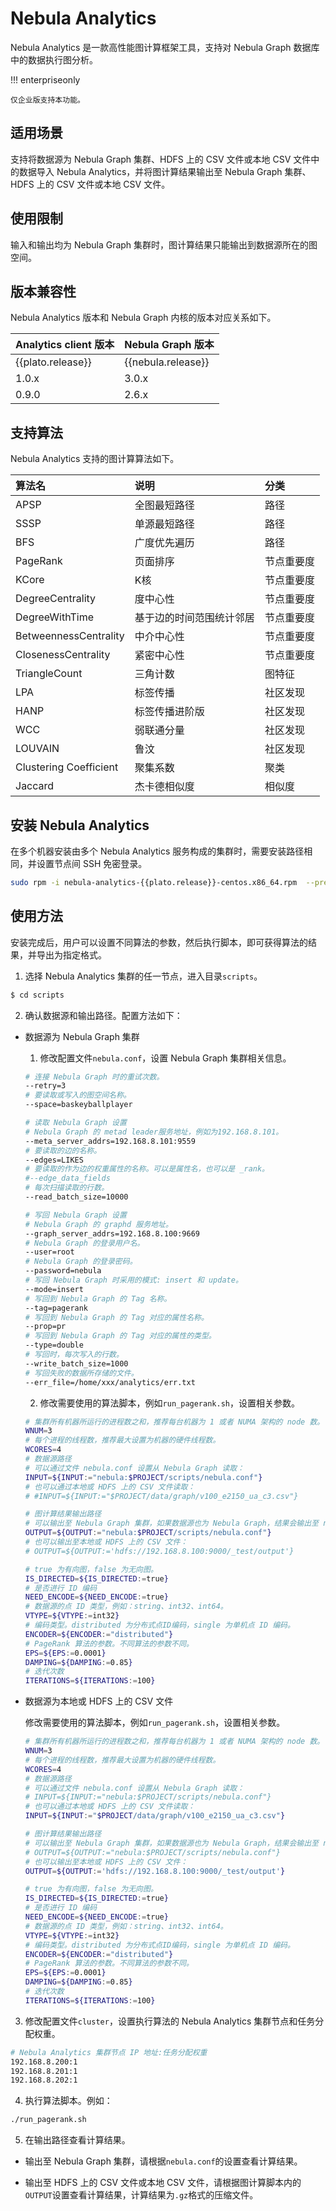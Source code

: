 # Nebula Analytics

Nebula Analytics 是一款高性能图计算框架工具，支持对 Nebula Graph 数据库中的数据执行图分析。

!!! enterpriseonly

    仅企业版支持本功能。

## 适用场景

支持将数据源为 Nebula Graph 集群、HDFS 上的 CSV 文件或本地 CSV 文件中的数据导入 Nebula Analytics，并将图计算结果输出至 Nebula Graph 集群、HDFS 上的 CSV 文件或本地 CSV 文件。

## 使用限制

输入和输出均为 Nebula Graph 集群时，图计算结果只能输出到数据源所在的图空间。

## 版本兼容性

Nebula Analytics 版本和 Nebula Graph 内核的版本对应关系如下。

|Analytics client 版本|Nebula Graph 版本|
|:---|:---|
|{{plato.release}}|{{nebula.release}}|
|1.0.x|3.0.x|
|0.9.0|2.6.x|

## 支持算法

Nebula Analytics 支持的图计算算法如下。

|           算法名        |说明             |分类        |
|:----------------------|:----------------|:-----------|
|  APSP                 | 全图最短路径      |  路径       |
|  SSSP                 | 单源最短路径      | 路径        |
|  BFS                  | 广度优先遍历      |  路径       |
|  PageRank             | 页面排序          | 节点重要度   |
|  KCore                | K核              | 节点重要度   |
|  DegreeCentrality     | 度中心性          | 节点重要度   |
|  DegreeWithTime        | 基于边的时间范围统计邻居 | 节点重要度  |
|  BetweennessCentrality | 中介中心性        |  节点重要度  |
|  ClosenessCentrality   | 紧密中心性        |  节点重要度  |
|  TriangleCount        | 三角计数          | 图特征      |
|  LPA                   | 标签传播          |  社区发现    |
|  HANP                  | 标签传播进阶版   |  社区发现    |
|  WCC                   | 弱联通分量          |  社区发现    |
|  LOUVAIN               | 鲁汶            |  社区发现   |
|  Clustering Coefficient| 聚集系数          |  聚类       |
|  Jaccard               | 杰卡德相似度      |  相似度     |

## 安装 Nebula Analytics

在多个机器安装由多个 Nebula Analytics 服务构成的集群时，需要安装路径相同，并设置节点间 SSH 免密登录。

```bash
sudo rpm -i nebula-analytics-{{plato.release}}-centos.x86_64.rpm  --prefix /home/xxx/nebula-analytics
```

<!--
### 编译安装

编译安装 Nebula Analytics 的准备工作和编译 Nebula Graph 类似，详情参见[准备资源](4.deployment-and-installation/1.resource-preparations.md)。

1. 克隆仓库`analytics`。

  ```bash
  $ git clone -b {{plato.branch}} https://github.com/vesoft-inc/nebula-analytics.git
  ```

2. 进入目录`nebula-analytics`。

  ```bash
  $ cd nebula-analytics
  ```

3. 执行脚本安装编译依赖。

  ```bash
  $ sudo ./docker/install-dependencies.sh
  ```

4. 下载并编译静态链接库。

  ```bash
  $ ./3rdtools.sh distclean && ./3rdtools.sh install
  ```

5. 编译 Nebula Analytics

  ```bash
  $ ./build.sh
  ```
-->


## 使用方法

安装完成后，用户可以设置不同算法的参数，然后执行脚本，即可获得算法的结果，并导出为指定格式。

1. 选择 Nebula Analytics 集群的任一节点，进入目录`scripts`。

  ```bash
  $ cd scripts
  ```

2. 确认数据源和输出路径。配置方法如下：
   
  - 数据源为 Nebula Graph 集群
   
    1. 修改配置文件`nebula.conf`，设置 Nebula Graph 集群相关信息。

      ```bash
      # 连接 Nebula Graph 时的重试次数。
      --retry=3  
      # 要读取或写入的图空间名称。
      --space=baskeyballplayer  

      # 读取 Nebula Graph 设置
      # Nebula Graph 的 metad leader服务地址，例如为192.168.8.101。
      --meta_server_addrs=192.168.8.101:9559
      # 要读取的边的名称。
      --edges=LIKES  
      # 要读取的作为边的权重属性的名称。可以是属性名，也可以是 _rank。
      #--edge_data_fields 
      # 每次扫描读取的行数。
      --read_batch_size=10000  

      # 写回 Nebula Graph 设置
      # Nebula Graph 的 graphd 服务地址。
      --graph_server_addrs=192.168.8.100:9669  
      # Nebula Graph 的登录用户名。
      --user=root  
      # Nebula Graph 的登录密码。
      --password=nebula  
      # 写回 Nebula Graph 时采用的模式: insert 和 update。
      --mode=insert  
      # 写回到 Nebula Graph 的 Tag 名称。
      --tag=pagerank  
      # 写回到 Nebula Graph 的 Tag 对应的属性名称。
      --prop=pr  
      # 写回到 Nebula Graph 的 Tag 对应的属性的类型。
      --type=double 
      # 写回时，每次写入的行数。
      --write_batch_size=1000 
      # 写回失败的数据所存储的文件。
      --err_file=/home/xxx/analytics/err.txt 
      ```
    
    2. 修改需要使用的算法脚本，例如`run_pagerank.sh`，设置相关参数。

      ```bash
      # 集群所有机器所运行的进程数之和，推荐每台机器为 1 或者 NUMA 架构的 node 数。
      WNUM=3 
      # 每个进程的线程数，推荐最大设置为机器的硬件线程数。
      WCORES=4  
      # 数据源路径
      # 可以通过文件 nebula.conf 设置从 Nebula Graph 读取：
      INPUT=${INPUT:="nebula:$PROJECT/scripts/nebula.conf"}  
      # 也可以通过本地或 HDFS 上的 CSV 文件读取：
      # #INPUT=${INPUT:="$PROJECT/data/graph/v100_e2150_ua_c3.csv"}

      # 图计算结果输出路径
      # 可以输出至 Nebula Graph 集群，如果数据源也为 Nebula Graph，结果会输出至 nebula.conf 指定的图空间。
      OUTPUT=${OUTPUT:="nebula:$PROJECT/scripts/nebula.conf"}
      # 也可以输出至本地或 HDFS 上的 CSV 文件：
      # OUTPUT=${OUTPUT:='hdfs://192.168.8.100:9000/_test/output'}

      # true 为有向图，false 为无向图。
      IS_DIRECTED=${IS_DIRECTED:=true}
      # 是否进行 ID 编码
      NEED_ENCODE=${NEED_ENCODE:=true}
      # 数据源的点 ID 类型，例如：string、int32、int64。
      VTYPE=${VTYPE:=int32}
      # 编码类型。distributed 为分布式点ID编码，single 为单机点 ID 编码。
      ENCODER=${ENCODER:="distributed"}
      # PageRank 算法的参数。不同算法的参数不同。
      EPS=${EPS:=0.0001}
      DAMPING=${DAMPING:=0.85}
      # 迭代次数
      ITERATIONS=${ITERATIONS:=100}
      ```

  - 数据源为本地或 HDFS 上的 CSV 文件

    修改需要使用的算法脚本，例如`run_pagerank.sh`，设置相关参数。

    ```bash
    # 集群所有机器所运行的进程数之和，推荐每台机器为 1 或者 NUMA 架构的 node 数。
    WNUM=3 
    # 每个进程的线程数，推荐最大设置为机器的硬件线程数。
    WCORES=4  
    # 数据源路径
    # 可以通过文件 nebula.conf 设置从 Nebula Graph 读取：
    # INPUT=${INPUT:="nebula:$PROJECT/scripts/nebula.conf"}  
    # 也可以通过本地或 HDFS 上的 CSV 文件读取：
    INPUT=${INPUT:="$PROJECT/data/graph/v100_e2150_ua_c3.csv"}

    # 图计算结果输出路径
    # 可以输出至 Nebula Graph 集群，如果数据源也为 Nebula Graph，结果会输出至 nebula.conf 指定的图空间。
    # OUTPUT=${OUTPUT:="nebula:$PROJECT/scripts/nebula.conf"}
    # 也可以输出至本地或 HDFS 上的 CSV 文件：
    OUTPUT=${OUTPUT:='hdfs://192.168.8.100:9000/_test/output'}

    # true 为有向图，false 为无向图。
    IS_DIRECTED=${IS_DIRECTED:=true}
    # 是否进行 ID 编码
    NEED_ENCODE=${NEED_ENCODE:=true}
    # 数据源的点 ID 类型，例如：string、int32、int64。
    VTYPE=${VTYPE:=int32}
    # 编码类型。distributed 为分布式点ID编码，single 为单机点 ID 编码。
    ENCODER=${ENCODER:="distributed"}
    # PageRank 算法的参数。不同算法的参数不同。
    EPS=${EPS:=0.0001}
    DAMPING=${DAMPING:=0.85}
    # 迭代次数
    ITERATIONS=${ITERATIONS:=100}
    ```

3. 修改配置文件`cluster`，设置执行算法的 Nebula Analytics 集群节点和任务分配权重。

  ```bash
  # Nebula Analytics 集群节点 IP 地址:任务分配权重
  192.168.8.200:1
  192.168.8.201:1
  192.168.8.202:1
  ```

4. 执行算法脚本。例如：

  ```bash
  ./run_pagerank.sh
  ```

5. 在输出路径查看计算结果。

  - 输出至 Nebula Graph 集群，请根据`nebula.conf`的设置查看计算结果。

  - 输出至 HDFS 上的 CSV 文件或本地 CSV 文件，请根据图计算脚本内的`OUTPUT`设置查看计算结果，计算结果为`.gz`格式的压缩文件。
